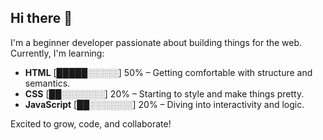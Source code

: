 ## Hi there 👋

I'm a beginner developer passionate about building things for the web. Currently, I'm learning:

- **HTML** [█████░░░░░] 50% – Getting comfortable with structure and semantics.
- **CSS** [██░░░░░░░] 20% – Starting to style and make things pretty.
- **JavaScript** [██░░░░░░░] 20% – Diving into interactivity and logic.

Excited to grow, code, and collaborate!
